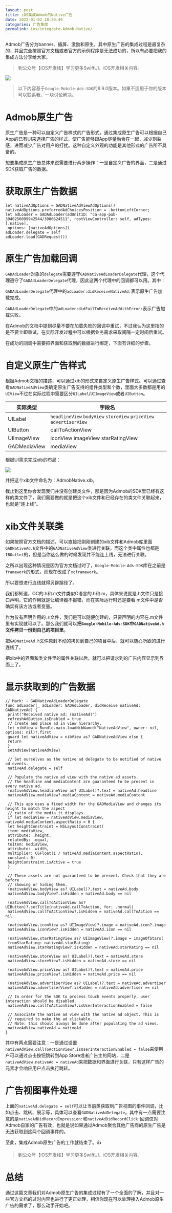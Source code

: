 ```yaml
---
layout: post
title: iOS集成Admob的Native广告
date: 2022-01-02 18:30:49
categories: 广告集成
permalink: ios/integrate-Admob-Native/
---
```


Admob广告分为banner、插屏、激励和原生，其中原生广告的集成过程是最复杂的，并且完全按照官方文档或者官方的示例程序是无法成功的，所以有必要把我的集成方法分享给大家。
<!-- more -->
> 到公众号【iOS开发栈】学习更多SwiftUI、iOS开发相关内容。

![](../../images/admob-native/cover.png)

> 以下内容基于`Google-Mobile-Ads-SDK`的8.9.0版本。如果不适用于你的版本可以联系我，一块讨论解决。

# [](#Admob原生广告 "Admob原生广告")Admob原生广告

原生广告是一种可以自定义广告样式的广告形式，通过集成原生广告可以根据自己App的已有UI来选择广告的样式，使广告能够跟App尽量融合在一起，减少割裂感，进而减少广告对用户的打扰。这种自定义外观的功能是其他形式的广告所不具备的。

想要集成原生广告总体来说需要进行两步操作：一是自定义广告的界面，二是通过SDK获取广告的数据。

# [](#获取原生广告数据 "获取原生广告数据")获取原生广告数据

```
let nativeAdOptions = GADNativeAdViewAdOptions()  
nativeAdOptions.preferredAdChoicesPosition = .bottomLeftCorner;  
let adLoader = GADAdLoader(adUnitID: "ca-app-pub-3940256099942544/3986624511", rootViewController: self, adTypes: [.native],  
 options: [nativeAdOptions])  
adLoader.delegate = self  
adLoader.load(GADRequest())  
```
# [](#原生广告加载回调 "原生广告加载回调")原生广告加载回调

`GADAdLoader`对象的`delegate`需要遵守`GADNativeAdLoaderDelegate`代理，这个代理遵守了`GADAdLoaderDelegate`代理，因此这两个代理中的回调都可以用。其中：

`GADAdLoaderDelegate`代理中的`adLoader:didReceiveNativeAd:`表示原生广告加载完成。

`GADAdLoaderDelegate`中的`adLoader:didFailToReceiveAdWithError:`表示广告加载失败。

在Admob的文档中提到尽量不要在加载失败的回调中重试，不过我认为这里指的是不要立即重试，在实际开发过程中可以根据业务需求采取间隔一定时间后重试。

在成功的回调中需要把界面和获取到的数据进行绑定，下面有详细的步骤。

# [](#自定义原生广告样式 "自定义原生广告样式")自定义原生广告样式

根据Admob文档的描述，可以通过xib的形式来自定义原生广告样式。可以通过查看`GADNativeAdView`类确定原生广告支持的组件类型和个数，里面大多数都是用的`UIView`不过在实际过程中需要区分`UILabel`/`UIImageView`或者`UIButton`。

|实际类型|字段名|
|---|---|
|UILabel|`headlineView` `bodyView` `storeView` `priceView` `advertiserView`|
|UIButton|callToActionView|
|UIImageView|iconView imageView starRatingView|
|GADMediaView|mediaView|

根据UI需求完成xib的布局：

![](../../images/admob-native/xib.png)

并把这个xib文件命名为：AdmobNative.xib。

截止到这里你会发现我们并没有创建类文件，那是因为Admob的SDK里已经有这样的类文件了，我们需要做的就是把这个xib文件和已经存在的类文件关联起来，也就是“连上线”。

# [](#xib文件关联类 "xib文件关联类")xib文件关联类

如果按照官方文档的描述，可以直接把刚刚创建的xib文件和Admob库里面`GADNativeAd.h`文件中的`GADNativeAdView`类进行关联，而这个类中属性也都是`IBOutlet`的，但是当你这么做的时候发现并不能连上线，无法进行关联。

之所以出现这种情况是因为官方文档过时了，`Google-Mobile-Ads-SDK`库在之前是`framework`的形式，而现在改成了`xcframework`。

所以要想进行连线就得另辟蹊径了。

我们都知道，OC的.h和.m文件类似C语言的.h和.m，具体来说就是.h文件只是接口声明，它的作用就是让编译器不报错，而在实际运行时还是要看.m文件中是否确实有该方法或者变量。

作为仅有声明作用的`.h`文件，我们是可以随便创建的，只要声明的内容在.m文件里有实现就可以了。那么我们就可以**把`Google-Mobile-Ads-SDK`中`GADNativeAd.h`文件拷贝一份到自己的项目里**。

把`GADNativeAd.h`文件原封不动的拷贝到自己的项目中后，就可以随心所欲的进行连线了。

把xib中的界面和类文件里的属性关联以后，就可以把请求到的广告内容显示到界面上了。

# [](#显示获取到的广告数据 "显示获取到的广告数据")显示获取到的广告数据
```
// Mark: - GADNativeAdLoaderDelegate  
func adLoader(_ adLoader: GADAdLoader, didReceive nativeAd: GADNativeAd) {  
 print("Received native ad: (nativeAd)")  
 refreshAdButton.isEnabled = true  
 // Create and place ad in view hierarchy.  
 let nibView = Bundle.main.loadNibNamed("NativeAdView", owner: nil, options: nil)?.first  
 guard let nativeAdView = nibView as? GADNativeAdView else {  
 return  
 }  
 setAdView(nativeAdView)  
  
 // Set ourselves as the native ad delegate to be notified of native ad events.  
 nativeAd.delegate = self  
  
 // Populate the native ad view with the native ad assets.  
 // The headline and mediaContent are guaranteed to be present in every native ad.  
 (nativeAdView.headlineView as? UILabel)?.text = nativeAd.headline  
 nativeAdView.mediaView?.mediaContent = nativeAd.mediaContent  
  
 // This app uses a fixed width for the GADMediaView and changes its height to match the aspect  
 // ratio of the media it displays.  
 if let mediaView = nativeAdView.mediaView, nativeAd.mediaContent.aspectRatio > 0 {  
 let heightConstraint = NSLayoutConstraint(  
 item: mediaView,  
 attribute: .height,  
 relatedBy: .equal,  
 toItem: mediaView,  
 attribute: .width,  
 multiplier: CGFloat(1 / nativeAd.mediaContent.aspectRatio),  
 constant: 0)  
 heightConstraint.isActive = true  
 }  
  
 // These assets are not guaranteed to be present. Check that they are before  
 // showing or hiding them.  
 (nativeAdView.bodyView as? UILabel)?.text = nativeAd.body  
 nativeAdView.bodyView?.isHidden = nativeAd.body == nil  
  
 (nativeAdView.callToActionView as? UIButton)?.setTitle(nativeAd.callToAction, for: .normal)  
 nativeAdView.callToActionView?.isHidden = nativeAd.callToAction == nil  
  
 (nativeAdView.iconView as? UIImageView)?.image = nativeAd.icon?.image  
 nativeAdView.iconView?.isHidden = nativeAd.icon == nil  
  
 (nativeAdView.starRatingView as? UIImageView)?.image = imageOfStars(  
 fromStarRating: nativeAd.starRating)  
 nativeAdView.starRatingView?.isHidden = nativeAd.starRating == nil  
  
 (nativeAdView.storeView as? UILabel)?.text = nativeAd.store  
 nativeAdView.storeView?.isHidden = nativeAd.store == nil  
  
 (nativeAdView.priceView as? UILabel)?.text = nativeAd.price  
 nativeAdView.priceView?.isHidden = nativeAd.price == nil  
  
 (nativeAdView.advertiserView as? UILabel)?.text = nativeAd.advertiser  
 nativeAdView.advertiserView?.isHidden = nativeAd.advertiser == nil  
  
 // In order for the SDK to process touch events properly, user interaction should be disabled.  
 nativeAdView.callToActionView?.isUserInteractionEnabled = false  
  
 // Associate the native ad view with the native ad object. This is  
 // required to make the ad clickable.  
 // Note: this should always be done after populating the ad views.  
 nativeAdView.nativeAd = nativeAd  
}  
```
其中有两点需要注意：一是通过设置`nativeAdView.callToActionView?.isUserInteractionEnabled = false`来使用户可以通过点击按钮跳转到App Store或者广告主的网站，二是`nativeAdView.nativeAd = nativeAd`来把数据和界面进行关联，只有这样广告的元素才会响应用户点击执行跳转。

# [](#广告视图事件处理 "广告视图事件处理")广告视图事件处理

上面的`nativeAd.delegate = self`可以让当前类获取到广告视图的事件回调，比如点击、跳转、展示等，具体可以查看`GADNativeAdDelegate`。其中有一点需要注意的是`nativeAdDidRecordImpression:`和`nativeAdDidRecordClick:`回调仅对Admob自家的广告有效，也就是说如果通过Admob聚合其他广告商的原生广告是无法获取到这两个回调事件的。

至此，集成Admob原生广告的工作就结束了。👍

> 到公众号【iOS开发栈】学习更多SwiftUI、iOS开发相关内容。

# [](#总结 "总结")总结

通过这篇文章我们对Admob原生广告的集成过程有了一个全面的了解，并且对一些官方文档的过时内容也进行了更正处理，相信你现在可以处理接入Admob原生广告的需求了，那么动手开始吧。
